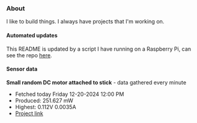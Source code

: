 ### About
I like to build things. I always have projects that I'm working on.

#### Automated updates
This README is updated by a script I have running on a Raspberry Pi, can see the repo [here](https://github.com/jdc-cunningham/raspi-git-repo-updater).

#### Sensor data


**Small random DC motor attached to stick** - data gathered every minute
- Fetched today Friday 12-20-2024 12:00 PM
- Produced: 251.627 mW
- Highest: 0.112V 0.0035A
- [Project link](https://github.com/jdc-cunningham/turbine-raspi)